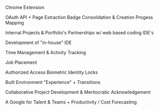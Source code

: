Chrome Extension

OAuth
API + Page Extraction
Badge Consolidation & Creation
Progess Mapping

Internal Projects & Portfolio's
Partnerships w/ web based coding IDE's

Development of "in-house" IDE

Time Management & Activity Tracking

Job Placement

Authorized Access Biometric Identity Locks

Built Environment "Experience" + Transitions

Collaborative Project Development & Meritocratic Acknowledgement

A Google for Talent & Teams + Productivity / Cost Forecasting
